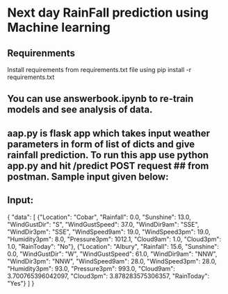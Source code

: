 # Next day RainFall prediction using Machine learning

## Requirenments
Install requirements from requirements.txt file using pip install -r requirements.txt

## You can use answerbook.ipynb to re-train models and see analysis of data.

## aap.py is flask app which takes input weather parameters in form of list of dicts and give rainfall prediction. To run this app use python app.py and hit /predict POST request ## from postman. Sample input given below:

## Input:
{
"data": [
           {"Location": "Cobar",
           "Rainfall": 0.0,
           "Sunshine": 13.0,
           "WindGustDir": "S",
           "WindGustSpeed": 37.0,
           "WindDir9am": "SSE",
           "WindDir3pm": "SSE",
           "WindSpeed9am": 19.0,
           "WindSpeed3pm": 19.0,
           "Humidity3pm": 8.0,
           "Pressure3pm": 1012.1,
           "Cloud9am": 1.0,
           "Cloud3pm": 1.0,
           "RainToday": "No"},
          {"Location": "Albury",
           "Rainfall": 15.6,
           "Sunshine": 0.0,
           "WindGustDir": "W",
           "WindGustSpeed": 61.0,
           "WindDir9am": "NNW",
           "WindDir3pm": "NNW",
           "WindSpeed9am": 28.0,
           "WindSpeed3pm": 28.0,
           "Humidity3pm": 93.0,
           "Pressure3pm": 993.0,
           "Cloud9am": 3.700765396042097,
           "Cloud3pm": 3.878283575306357,
           "RainToday": "Yes"}
           ]
}



